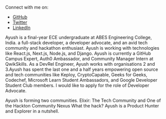Connect with me on:
- [GitHub](https://github.com/Ayush7614)
- [Twitter](https://twitter.com/AyushKu38757918)
- [LinkedIn](https://www.linkedin.com/in/ayush-kumar-984443191/)

Ayush is a final-year ECE undergraduate at ABES Engineering College, India. a full-stack developer, a developer advocate, and an avid tech community and hackathon enthusiast. Ayush is working with technologies like React.js, Next.js, Node.js, and Django. Ayush is currently a GitHub Campus Expert, Auth0 Ambassador, and Community Manager Intern at QwikSkills. As a DevRel Engineer, Ayush works with organisations 2 and 3.Ayush has spent the last one and a half years empowering open source and tech communities like Keploy, CryptoCapable, Geeks for Geeks, Codechef, Microsoft Learn Student Ambassadors, and Google Developer Student Club members. I would like to apply for the role of Developer Advocate.

Ayush is forming two communities. Elixir: The Tech Community and One of the Hackton Community Nexus What the hack? Ayush is a Product Hunter and Explorer in a nutshell. 
